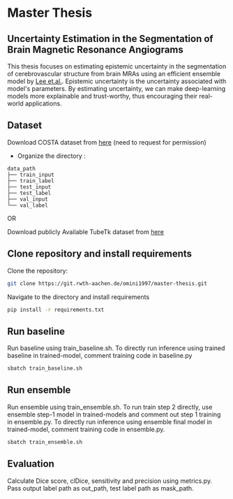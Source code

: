 # Master Thesis



## Uncertainty Estimation in the Segmentation of Brain Magnetic Resonance Angiograms

This thesis focuses on estimating epistemic uncertainty in the segmentation of cerebrovascular structure from brain MRAs using an efficient ensemble model by [Lee et.al.](https://arxiv.org/abs/2005.10754). Epistemic uncertainty is the uncertainty associated with model's parameters. By estimating uncertainty, we can make deep-learning models more explainable and trust-worthy, thus encouraging their real-world applications. 

## Dataset
Download COSTA dataset from [here](https://zenodo.org/records/11025761) (need to request for permission)
- Organize the directory : 
```
data_path
├── train_input
├── train_label
├── test_input
├── test_label
├── val_input
└── val_label
```
OR

Download publicly Available TubeTk dataset from [here](https://rwth-aachen.sciebo.de/s/svPc2wrC3oh1kTU) 

## Clone repository and install requirements
Clone the repository:
```bash
git clone https://git.rwth-aachen.de/omini1997/master-thesis.git
```

Navigate to the directory and install requirements
```bash
pip install -r requirements.txt
```

## Run baseline
Run baseline using train_baseline.sh. To directly run inference using trained baseline in trained-model, comment training code in baseline.py
```bash
sbatch train_baseline.sh
```

## Run ensemble
Run ensemble using train_ensemble.sh. To run train step 2 directly, use ensemble step-1 model in trained-models and comment out step 1 training in ensemble.py.  To directly run inference using ensemble final model in trained-model, comment training code in ensemble.py.
```bash
sbatch train_ensemble.sh
```

## Evaluation
Calculate Dice score, clDice, sensitivity and precision using metrics.py. Pass output label path as out_path, test label path as mask_path.


